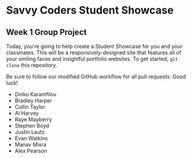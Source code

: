 # Savvy Coders Student Showcase
## Week 1 Group Project

Today, you're going to help create a Student Showcase for you and your classmates. This will be a responsively-designed site that features all of your smiling faces and insightful portfolio websites. To get started, `git clone` this repository.

Be sure to follow our modified GitHub workflow for all pull requests. Good luck!

* Dinko Karamfilov
* Bradley Harper
* Collin Taylor
* Al Harvey
* Raye Mayberry
* Stephen Boyd
* Justin Lautz
* Evan Watkins
* Manav Misra
* Alex Pearson